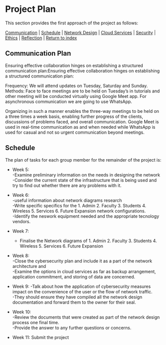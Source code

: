# Project Plan
This section provides the first approach of the project as follows:

[Communication](#communication-plan) | [Schedule](#schedule) | [Network Design](./network.md) | [Cloud Services](./cloud.md) | [Security](./security.md) | [Ethics](./ethics.md) | [Reflection](./reflection.md) | [Return to index](./README.md)

## Communication Plan

Ensuring effective collaboration hinges on establishing a structured communication plan:Ensuring effective collaboration hinges on establishing a structured communication plan:<br>

Frequency: We will attend updates on Tuesday, Saturday and Sunday. 
Methods: Face to face meetings are to be held on Tuesday’s in tutorials and other meeting will be conducted virtually using Google Meet app. For asynchronous communication we are going to use WhatsApp. 
 
Organizing in such a manner enables the three-way meetings to be held on a three times a week basis, enabling further progress of the clients, discussions of problems faced, and overall communication. Google Meet is used in real-time communication as and when needed while WhatsApp is used for casual and not so urgent communication beyond meetings.

## Schedule
The plan of tasks for each group member for the remainder of the project is:

- Week 5: <br>
  -Examine preliminary information on the needs in designing the network <br>
  -Consider the current state of the infrastructure that is being used and try to find out whether there are any problems with it.

- Week 6: <br>
 -useful information about network diagrams research <br>
 -Write specific specifics for the 1. Admin  2. Faculty  3. Students  4. Wireless  5. Services  6. Future Expansion network configurations. <br> 
 -Identify the neswork equipment needed and the appropriate tecnology vendors. 
  
- Week 7: <br>
   - Finalise the Network diagrams of 1. Admin  2. Faculty  3. Students  4. Wireless  5. Services  6. Future Expansion<br>
     
- Week 8: <br>
  -Close the cybersecurity plan and include it as a part of the network architecture and <br>
  -Examine the options in cloud services as far as backup arrangement, application commitment, and storing of data are concerned.
  
- Week 9: 
  -Talk about how the application of cybersecurity measures impact on the convenience of the user or the flow of network traffic. <br>
  -They should ensure they have compiled all the network design documentation and forward them to the owner for their seal.
  
- Week 10: <br>
  -Review the documents that were created as part of the network design process one final time. <br> 
  -Provide the answer to any further questions or concerns.
  
- Week 11: Submit the project
